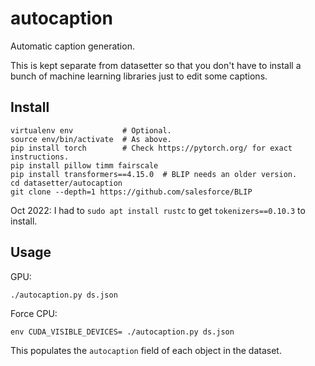 # autocaption
Automatic caption generation.

This is kept separate from datasetter so that you don't have to install a bunch
of machine learning libraries just to edit some captions.

## Install

```shell
virtualenv env           # Optional.
source env/bin/activate  # As above.
pip install torch        # Check https://pytorch.org/ for exact instructions.
pip install pillow timm fairscale
pip install transformers==4.15.0  # BLIP needs an older version.
cd datasetter/autocaption
git clone --depth=1 https://github.com/salesforce/BLIP
```

Oct 2022: I had to `sudo apt install rustc` to get `tokenizers==0.10.3` to install.

## Usage

GPU:

```shell
./autocaption.py ds.json
```

Force CPU:

```shell
env CUDA_VISIBLE_DEVICES= ./autocaption.py ds.json
```

This populates the `autocaption` field of each object in the dataset.

